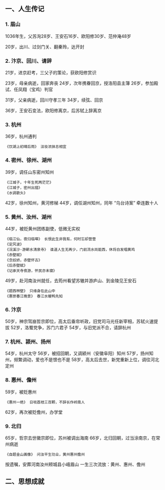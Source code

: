 
## 一、人生传记

### 1. 眉山

1036年生，父苏洵28岁、王安石16岁、欧阳修30岁、范仲淹48岁

20岁，出川、过剑门关、翻秦玲，达开封


### 2. 汴京、回川、请辞

21岁，进京赶考，三父子的策论，获欧阳修赏识

23岁，母亲病逝，回家奔丧
24岁，次年携眷回京，授洛阳县主簿
26岁，参加殿试、任凤翔（宝鸡）判官

31岁，父亲病逝，回川守孝三年
34岁，续弦、回京

36岁，王安石变法，欧阳修离京，后苏轼上辞离京

### 3. 杭州

36岁，杭州通判

	《饮湖上初晴后雨》 淡妆浓抹总相宜

### 4. 密州、徐州、湖州

39岁，调任山东密州知州

	《江城子，十年生死两茫茫》
	《江城子，密州出猎》
	《水调歌头》

42岁，徐州知州，黄河修梯
44岁，调任湖州知州，同年 “乌台诗案” 牵连数十人

### 5. 黄州、汝州、湖州

44岁，被贬黄州团练副使，低微无实权

	《临江仙，夜归临嗥》 长恨此生非我有，何时忘却营营
	《定风波》
	《浣溪沙·游蕲水清泉寺》 谁道人生无再少，门前流水尚能西，休将白发唱黄鸡
	《赤壁赋》
	《念奴娇，赤壁怀古》
	《后赤壁赋》
	《记承天寺夜游，怀民亦未寝》

49岁，赴河南汝州就任，去筠州看望苏辙并游庐山、到金陵见王安石

	《题西林壁》 只缘身在此山中
	《惠崇春江晚景》 春江水暖鸭先知

### 6. 汴京

50岁，神宗驾崩哲宗即位，高太后垂帘听政，旧党司马光任新宰相，苏轼火速提拔
52岁，洛蜀党争，苏门六君子
54岁，与旧党派不合，请辞杭州

### 7. 杭州、颍州、扬州

54岁，杭州太守
56岁，被招回朝，又调颍州（安徽阜阳）知州
57岁，扬州知州，频繁调动，爱也不是恨也不是
58岁，高太后去世，新党重新上位，调往河北定州

### 8. 惠州、儋州

59岁，被贬惠州

	《惠州一绝》 日啖荔枝三百颗，不辞长作岭南人

62岁，再次被贬儋州，办学堂

### 9. 北归

65岁，哲宗去世徽宗即位，苏州被调出海南
66岁，北归回朝，过当涂南京，在常州病逝

	《自题金山画像》 问汝平生功业，黄州惠州儋州

按遗嘱，安葬河南汝州颊城县小峨眉山
一生三次流放：黄州、惠州、儋州



## 二、思想成就

